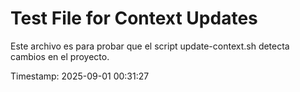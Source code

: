 # Test File for Context Updates

Este archivo es para probar que el script update-context.sh detecta cambios en el proyecto.

Timestamp: 2025-09-01 00:31:27
